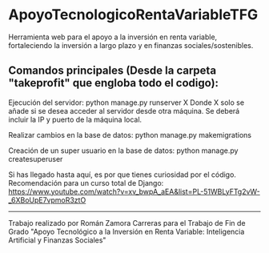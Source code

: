 # ApoyoTecnologicoRentaVariableTFG
Herramienta web para el apoyo a la inversión en renta variable, fortaleciendo la inversión a largo plazo y en finanzas sociales/sostenibles.

Comandos principales (Desde la carpeta "takeprofit" que engloba todo el codigo):
-------------------------------------------------------------------------------

Ejecución del servidor:
	python manage.py runserver X
Donde X solo se añade si se desea acceder al servidor desde otra máquina. Se deberá incluir la IP y puerto de la máquina local.

Realizar cambios en la base de datos:
	python manage.py makemigrations

Creación de un super usuario en la base de datos:
	python manage.py createsuperuser

Si has llegado hasta aquí, es por que tienes curiosidad por el código. Recomendación para un curso total de Django:
https://www.youtube.com/watch?v=xv_bwpA_aEA&list=PL-51WBLyFTg2vW-_6XBoUpE7vpmoR3ztO


-----------------------------------------------------------------------------------------------------------------------------------------------------------------------------
Trabajo realizado por Román Zamora Carreras para el Trabajo de Fin de Grado "Apoyo Tecnológico a la Inversión en Renta Variable: Inteligencia Artificial y Finanzas Sociales"
